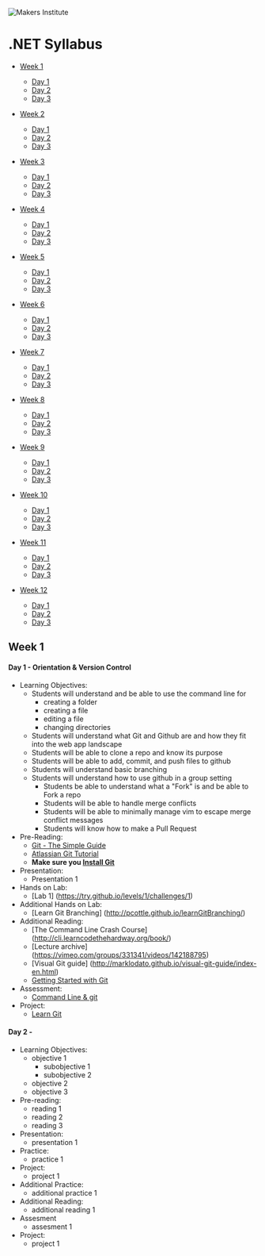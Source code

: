 ![Makers Institute](https://makersinstitute.id/img/logo-makersinstitute.png)

# .NET Syllabus

* [Week 1](#week1)
  * [Day 1](#day11)
  * [Day 2](#day12)
  * [Day 3](#day13)
  
* [Week 2](#week2)
  * [Day 1](#day21)
  * [Day 2](#day22)
  * [Day 3](#day23)
  
* [Week 3](#week3)
  * [Day 1](#day31)
  * [Day 2](#day32)
  * [Day 3](#day33)
  
* [Week 4](#week4)
  * [Day 1](#day41)
  * [Day 2](#day42)
  * [Day 3](#day43)
  
* [Week 5](#week5)
  * [Day 1](#day51)
  * [Day 2](#day52)
  * [Day 3](#day53)
  
* [Week 6](#week6)
  * [Day 1](#day61)
  * [Day 2](#day62)
  * [Day 3](#day63)
  
* [Week 7](#week7)
  * [Day 1](#day71)
  * [Day 2](#day72)
  * [Day 3](#day73)
  
* [Week 8](#week8)
  * [Day 1](#day81)
  * [Day 2](#day82)
  * [Day 3](#day83)
  
* [Week 9](#week9)
  * [Day 1](#day91)
  * [Day 2](#day92)
  * [Day 3](#day93)
  
* [Week 10](#week10)
  * [Day 1](#day101)
  * [Day 2](#day102)
  * [Day 3](#day103)
  
* [Week 11](#week11)
  * [Day 1](#day111)
  * [Day 2](#day112)
  * [Day 3](#day113)
  
* [Week 12](#week12)
  * [Day 1](#day121)
  * [Day 2](#day122)
  * [Day 3](#day123)
  
## <a name="week1"></a>Week 1

#### <a name="day11"></a>Day 1 - Orientation & Version Control
- Learning Objectives:
    - Students will understand and be able to use the command line for
      - creating a folder
      - creating a file
      - editing a file
      - changing directories
    - Students will understand what Git and Github are and how they fit into the web app landscape
    - Students will be able to clone a repo and know its purpose
    - Students will be able to add, commit, and push files to github
    - Students will understand basic branching
    - Students will understand how to use github in a group setting
      - Students be able to understand what a "Fork" is and be able to Fork a repo
      - Students will be able to handle merge conflicts
      - Students will be able to minimally manage vim to escape merge conflict messages
      - Students will know how to make a Pull Request
- Pre-Reading:
  - [Git - The Simple Guide](http://rogerdudler.github.io/git-guide/)
  - [Atlassian Git Tutorial](https://www.atlassian.com/git/tutorials/setting-up-a-repository)
  - **Make sure you [Install Git](https://git-scm.com/book/en/v2/Getting-Started-Installing-Git)**
- Presentation:
  - Presentation 1
- Hands on Lab:
  - [Lab 1] (https://try.github.io/levels/1/challenges/1)
- Additional Hands on Lab:
  - [Learn Git Branching] (http://pcottle.github.io/learnGitBranching/)
- Additional Reading:
  - [The Command Line Crash Course] (http://cli.learncodethehardway.org/book/)
  - [Lecture archive] (https://vimeo.com/groups/331341/videos/142188795)
  - [Visual Git guide] (http://marklodato.github.io/visual-git-guide/index-en.html)
  - [Getting Started with Git](http://git-scm.com/book/en/v2/Getting-Started-About-Version-Control)
- Assessment:
  - [Command Line & git](https://codecard.io/a/cardio-preview/N4XGkKbju)
- Project:
  - [Learn Git](https://github.com/makersinstitute/learn-git)
  
#### <a name="day12"></a>Day 2 - 
- Learning Objectives:
  - objective 1
    - subobjective 1
    - subobjective 2
  - objective 2
  - objective 3
- Pre-reading:
  - reading 1
  - reading 2
  - reading 3
- Presentation:
  - presentation 1
- Practice:
  - practice 1
- Project:
  - project 1
- Additional Practice:
  - additional practice 1
- Additional Reading:
  - additional reading 1
- Assesment
  - assesment 1
- Project:
  - project 1
